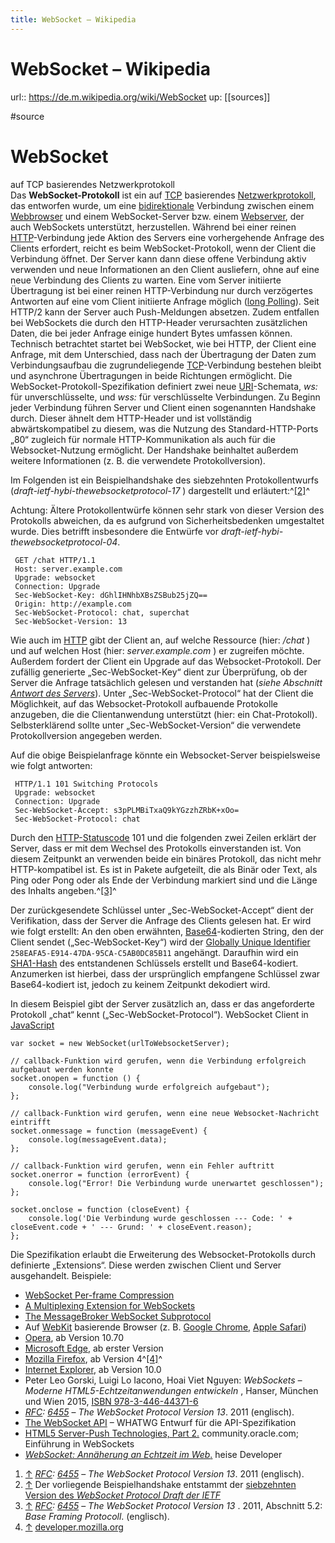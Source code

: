 ```yaml
---
title: WebSocket – Wikipedia
---
```


# WebSocket – Wikipedia

url:: https://de.m.wikipedia.org/wiki/WebSocket
up: [[sources]]

#source

# WebSocket

auf TCP basierendes Netzwerkprotokoll  
Das **WebSocket-Protokoll** ist ein auf [TCP](https://de.m.wikipedia.org/wiki/Transmission_Control_Protocol "Transmission Control Protocol") basierendes [Netzwerkprotokoll](https://de.m.wikipedia.org/wiki/Netzwerkprotokoll "Netzwerkprotokoll"), das entworfen wurde, um eine [bidirektionale](https://de.m.wikipedia.org/wiki/Bidirektional "Bidirektional") Verbindung zwischen einem [Webbrowser](https://de.m.wikipedia.org/wiki/Webbrowser "Webbrowser") und einem WebSocket-Server bzw. einem [Webserver](https://de.m.wikipedia.org/wiki/Webserver "Webserver"), der auch WebSockets unterstützt, herzustellen.
Während bei einer reinen [HTTP](https://de.m.wikipedia.org/wiki/Hypertext_Transfer_Protocol "Hypertext Transfer Protocol")-Verbindung jede Aktion des Servers eine vorhergehende Anfrage des Clients erfordert, reicht es beim WebSocket-Protokoll, wenn der Client die Verbindung öffnet. Der Server kann dann diese offene Verbindung aktiv verwenden und neue Informationen an den Client ausliefern, ohne auf eine neue Verbindung des Clients zu warten. Eine vom Server initiierte Übertragung ist bei einer reinen HTTP-Verbindung nur durch verzögertes Antworten auf eine vom Client initiierte Anfrage möglich ([long Polling](https://de.m.wikipedia.org/wiki/Long_Polling "Long Polling")). Seit HTTP/2 kann der Server auch Push-Meldungen absetzen. Zudem entfallen bei WebSockets die durch den HTTP-Header verursachten zusätzlichen Daten, die bei jeder Anfrage einige hundert Bytes umfassen können. Technisch betrachtet startet bei WebSocket, wie bei HTTP, der Client eine Anfrage, mit dem Unterschied, dass nach der Übertragung der Daten zum Verbindungsaufbau die zugrundeliegende [TCP](https://de.m.wikipedia.org/wiki/Transmission_Control_Protocol "Transmission Control Protocol")-Verbindung bestehen bleibt und asynchrone Übertragungen in beide Richtungen ermöglicht.
Die WebSocket-Protokoll-Spezifikation definiert zwei neue [URI](https://de.m.wikipedia.org/wiki/Uniform_Resource_Identifier "Uniform Resource Identifier")-Schemata, *ws:* für unverschlüsselte, und *wss:* für verschlüsselte Verbindungen.
Zu Beginn jeder Verbindung führen Server und Client einen sogenannten Handshake durch. Dieser ähnelt dem HTTP-Header und ist vollständig abwärtskompatibel zu diesem, was die Nutzung des Standard-HTTP-Ports „80“ zugleich für normale HTTP-Kommunikation als auch für die Websocket-Nutzung ermöglicht. Der Handshake beinhaltet außerdem weitere Informationen (z. B. die verwendete Protokollversion).

Im Folgenden ist ein Beispielhandshake des siebzehnten Protokollentwurfs (*draft-ietf-hybi-thewebsocketprotocol-17* ) dargestellt und erläutert:^[[2]](#cite_note-2)^

Achtung: Ältere Protokollentwürfe können sehr stark von dieser Version des Protokolls abweichen, da es aufgrund von Sicherheitsbedenken umgestaltet wurde. Dies betrifft insbesondere die Entwürfe vor *draft-ietf-hybi-thewebsocketprotocol-04*.  

```
 GET /chat HTTP/1.1
 Host: server.example.com
 Upgrade: websocket
 Connection: Upgrade
 Sec-WebSocket-Key: dGhlIHNhbXBsZSBub25jZQ==
 Origin: http://example.com
 Sec-WebSocket-Protocol: chat, superchat
 Sec-WebSocket-Version: 13
```

Wie auch im [HTTP](https://de.m.wikipedia.org/wiki/Hypertext_Transfer_Protocol "Hypertext Transfer Protocol") gibt der Client an, auf welche Ressource (hier: */chat* ) und auf welchen Host (hier: *server.example.com* ) er zugreifen möchte. Außerdem fordert der Client ein Upgrade auf das Websocket-Protokoll. Der zufällig generierte „Sec-WebSocket-Key“ dient zur Überprüfung, ob der Server die Anfrage tatsächlich gelesen und verstanden hat (*siehe Abschnitt [Antwort des Servers](#Antwort_des_Servers)*). Unter „Sec-WebSocket-Protocol“ hat der Client die Möglichkeit, auf das Websocket-Protokoll aufbauende Protokolle anzugeben, die die Clientanwendung unterstützt (hier: ein Chat-Protokoll). Selbsterklärend sollte unter „Sec-WebSocket-Version“ die verwendete Protokollversion angegeben werden.

Auf die obige Beispielanfrage könnte ein Websocket-Server beispielsweise wie folgt antworten:  

```
 HTTP/1.1 101 Switching Protocols
 Upgrade: websocket
 Connection: Upgrade
 Sec-WebSocket-Accept: s3pPLMBiTxaQ9kYGzzhZRbK+xOo=
 Sec-WebSocket-Protocol: chat
```

Durch den [HTTP-Statuscode](https://de.m.wikipedia.org/wiki/HTTP-Statuscode "HTTP-Statuscode") 101 und die folgenden zwei Zeilen erklärt der Server, dass er mit dem Wechsel des Protokolls einverstanden ist. Von diesem Zeitpunkt an verwenden beide ein binäres Protokoll, das nicht mehr HTTP-kompatibel ist. Es ist in Pakete aufgeteilt, die als Binär oder Text, als Ping oder Pong oder als Ende der Verbindung markiert sind und die Länge des Inhalts angeben.^[[3]](#cite_note-3)^

Der zurückgesendete Schlüssel unter „Sec-WebSocket-Accept“ dient der Verifikation, dass der Server die Anfrage des Clients gelesen hat. Er wird wie folgt erstellt: An den oben erwähnten, [Base64](https://de.m.wikipedia.org/wiki/Base64 "Base64")-kodierten String, den der Client sendet („Sec-WebSocket-Key“) wird der [Globally Unique Identifier](https://de.m.wikipedia.org/wiki/Globally_Unique_Identifier "Globally Unique Identifier") `258EAFA5-E914-47DA-95CA-C5AB0DC85B11` angehängt. Daraufhin wird ein [SHA1-Hash](https://de.m.wikipedia.org/wiki/Secure_Hash_Algorithm "Secure Hash Algorithm") des entstandenen Schlüssels erstellt und Base64-kodiert. Anzumerken ist hierbei, dass der ursprünglich empfangene Schlüssel zwar Base64-kodiert ist, jedoch zu keinem Zeitpunkt dekodiert wird.

In diesem Beispiel gibt der Server zusätzlich an, dass er das angeforderte Protokoll „chat“ kennt („Sec-WebSocket-Protocol“).
WebSocket Client in [JavaScript](https://de.m.wikipedia.org/wiki/JavaScript "JavaScript")  

```
var socket = new WebSocket(urlToWebsocketServer);

// callback-Funktion wird gerufen, wenn die Verbindung erfolgreich aufgebaut werden konnte
socket.onopen = function () {
    console.log("Verbindung wurde erfolgreich aufgebaut");
};

// callback-Funktion wird gerufen, wenn eine neue Websocket-Nachricht eintrifft
socket.onmessage = function (messageEvent) {
    console.log(messageEvent.data);
};

// callback-Funktion wird gerufen, wenn ein Fehler auftritt
socket.onerror = function (errorEvent) {
    console.log("Error! Die Verbindung wurde unerwartet geschlossen");
};

socket.onclose = function (closeEvent) {
    console.log('Die Verbindung wurde geschlossen --- Code: ' + closeEvent.code + ' --- Grund: ' + closeEvent.reason);
};
```

Die Spezifikation erlaubt die Erweiterung des Websocket-Protokolls durch definierte „Extensions“. Diese werden zwischen Client und Server ausgehandelt. Beispiele:

* [WebSocket Per-frame Compression](https://tools.ietf.org/html/draft-tyoshino-hybi-websocket-perframe-deflate-06)
* [A Multiplexing Extension for WebSockets](https://tools.ietf.org/html/draft-tamplin-hybi-google-mux-03)
* [The MessageBroker WebSocket Subprotocol](https://tools.ietf.org/html/draft-hapner-hybi-messagebroker-subprotocol-01)
* Auf [WebKit](https://de.m.wikipedia.org/wiki/WebKit "WebKit") basierende Browser (z. B. [Google Chrome](https://de.m.wikipedia.org/wiki/Google_Chrome "Google Chrome"), [Apple Safari](https://de.m.wikipedia.org/wiki/Apple_Safari "Apple Safari"))
* [Opera](https://de.m.wikipedia.org/wiki/Opera_(Browser) "Opera (Browser)"), ab Version 10.70
* [Microsoft Edge](https://de.m.wikipedia.org/wiki/Microsoft_Edge "Microsoft Edge"), ab erster Version
* [Mozilla Firefox](https://de.m.wikipedia.org/wiki/Mozilla_Firefox "Mozilla Firefox"), ab Version 4^[[4]](#cite_note-4)^
* [Internet Explorer](https://de.m.wikipedia.org/wiki/Internet_Explorer "Internet Explorer"), ab Version 10.0
* Peter Leo Gorski, Luigi Lo Iacono, Hoai Viet Nguyen: *WebSockets – Moderne HTML5-Echtzeitanwendungen entwickeln* , Hanser, München und Wien 2015, [ISBN 978-3-446-44371-6](https://de.m.wikipedia.org/wiki/Spezial:ISBN-Suche/9783446443716)
* *[RFC](https://de.m.wikipedia.org/wiki/Request_for_Comments "Request for Comments"): [6455](https://datatracker.ietf.org/doc/html/rfc6455 "rfc:6455")* – *The WebSocket Protocol Version 13*. 2011 (englisch).
* [The WebSocket API](https://websockets.spec.whatwg.org/) – WHATWG Entwurf für die API-Spezifikation
* [HTML5 Server-Push Technologies, Part 2.](https://community.oracle.com/docs/DOC-982926) community.oracle.com; Einführung in WebSockets
* [*WebSocket: Annäherung an Echtzeit im Web*.](https://www.heise.de/developer/artikel/WebSocket-Annaeherung-an-Echtzeit-im-Web-1260189.html) heise Developer
1. [↑](#cite_ref-1) *[RFC](https://de.m.wikipedia.org/wiki/Request_for_Comments "Request for Comments"): [6455](https://datatracker.ietf.org/doc/html/rfc6455 "rfc:6455")* – *The WebSocket Protocol Version 13*. 2011 (englisch).
2. [↑](#cite_ref-2) Der vorliegende Beispielhandshake entstammt der [siebzehnten Version des *WebSocket Protocol Draft der IETF*](https://tools.ietf.org/html/draft-ietf-hybi-thewebsocketprotocol-17)
3. [↑](#cite_ref-3) *[RFC](https://de.m.wikipedia.org/wiki/Request_for_Comments "Request for Comments"): [6455](https://datatracker.ietf.org/doc/html/rfc6455#section-5.2 "rfc:6455")* – *The WebSocket Protocol Version 13* . 2011, Abschnitt 5.2: *Base Framing Protocoll*. (englisch).
4. [↑](#cite_ref-4) [developer.mozilla.org](https://developer.mozilla.org/de/docs/WebSockets)
